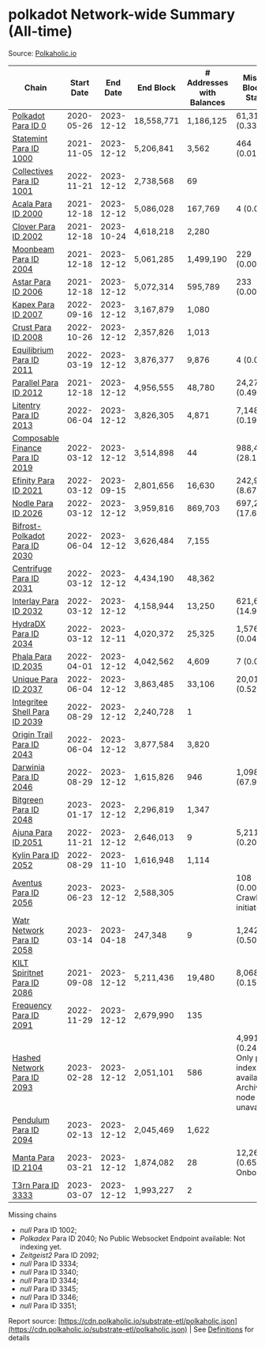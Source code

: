 # polkadot Network-wide Summary (All-time)

Source: [Polkaholic.io](https://polkaholic.io)


| Chain            | Start Date | End Date | End Block | # Addresses with Balances | Missing Blocks / Status |
| ---------------- | ---------- | ---------| --------- | ------------------------- | ----------------------- |
| [Polkadot Para ID 0](/polkadot/0-polkadot) | 2020-05-26 | 2023-12-12 | 18,558,771 |  1,186,125 | 61,313 (0.33%)  |
| [Statemint Para ID 1000](/polkadot/1000-statemint) | 2021-11-05 | 2023-12-12 | 5,206,841 |  3,562 | 464 (0.01%)  |
| [Collectives Para ID 1001](/polkadot/1001-collectives) | 2022-11-21 | 2023-12-12 | 2,738,568 |  69 |    |
| [Acala Para ID 2000](/polkadot/2000-acala) | 2021-12-18 | 2023-12-12 | 5,086,028 |  167,769 | 4 (0.00%)  |
| [Clover Para ID 2002](/polkadot/2002-clover) | 2021-12-18 | 2023-10-24 | 4,618,218 |  2,280 |    |
| [Moonbeam Para ID 2004](/polkadot/2004-moonbeam) | 2021-12-18 | 2023-12-12 | 5,061,285 |  1,499,190 | 229 (0.00%)  |
| [Astar Para ID 2006](/polkadot/2006-astar) | 2021-12-18 | 2023-12-12 | 5,072,314 |  595,789 | 233 (0.00%)  |
| [Kapex Para ID 2007](/polkadot/2007-kapex) | 2022-09-16 | 2023-12-12 | 3,167,879 |  1,080 |    |
| [Crust Para ID 2008](/polkadot/2008-crust) | 2022-10-26 | 2023-12-12 | 2,357,826 |  1,013 |    |
| [Equilibrium Para ID 2011](/polkadot/2011-equilibrium) | 2022-03-19 | 2023-12-12 | 3,876,377 |  9,876 | 4 (0.00%)  |
| [Parallel Para ID 2012](/polkadot/2012-parallel) | 2021-12-18 | 2023-12-12 | 4,956,555 |  48,780 | 24,278 (0.49%)  |
| [Litentry Para ID 2013](/polkadot/2013-litentry) | 2022-06-04 | 2023-12-12 | 3,826,305 |  4,871 | 7,148 (0.19%)  |
| [Composable Finance Para ID 2019](/polkadot/2019-composable) | 2022-03-12 | 2023-12-12 | 3,514,898 |  44 | 988,499 (28.12%)  |
| [Efinity Para ID 2021](/polkadot/2021-efinity) | 2022-03-12 | 2023-09-15 | 2,801,656 |  16,630 | 242,949 (8.67%)  |
| [Nodle Para ID 2026](/polkadot/2026-nodle) | 2022-03-12 | 2023-12-12 | 3,959,816 |  869,703 | 697,249 (17.61%)  |
| [Bifrost-Polkadot Para ID 2030](/polkadot/2030-bifrost-dot) | 2022-06-04 | 2023-12-12 | 3,626,484 |  7,155 |    |
| [Centrifuge Para ID 2031](/polkadot/2031-centrifuge) | 2022-03-12 | 2023-12-12 | 4,434,190 |  48,362 |    |
| [Interlay Para ID 2032](/polkadot/2032-interlay) | 2022-03-12 | 2023-12-12 | 4,158,944 |  13,250 | 621,626 (14.95%)  |
| [HydraDX Para ID 2034](/polkadot/2034-hydradx) | 2022-03-12 | 2023-12-11 | 4,020,372 |  25,325 | 1,576 (0.04%)  |
| [Phala Para ID 2035](/polkadot/2035-phala) | 2022-04-01 | 2023-12-12 | 4,042,562 |  4,609 | 7 (0.00%)  |
| [Unique Para ID 2037](/polkadot/2037-unique) | 2022-06-04 | 2023-12-12 | 3,863,485 |  33,106 | 20,019 (0.52%)  |
| [Integritee Shell Para ID 2039](/polkadot/2039-integritee-shell) | 2022-08-29 | 2023-12-12 | 2,240,728 |  1 |    |
| [Origin Trail Para ID 2043](/polkadot/2043-origintrail) | 2022-06-04 | 2023-12-12 | 3,877,584 |  3,820 |    |
| [Darwinia Para ID 2046](/polkadot/2046-darwinia) | 2022-08-29 | 2023-12-12 | 1,615,826 |  946 | 1,098,047 (67.96%)  |
| [Bitgreen Para ID 2048](/polkadot/2048-bitgreen) | 2023-01-17 | 2023-12-12 | 2,296,819 |  1,347 |    |
| [Ajuna Para ID 2051](/polkadot/2051-ajuna) | 2022-11-21 | 2023-12-12 | 2,646,013 |  9 | 5,211 (0.20%)  |
| [Kylin Para ID 2052](/polkadot/2052-kylin) | 2022-08-29 | 2023-11-10 | 1,616,948 |  1,114 |    |
| [Aventus Para ID 2056](/polkadot/2056-aventus) | 2023-06-23 | 2023-12-12 | 2,588,305 |   | 108 (0.00%) Crawling initiated |
| [Watr Network Para ID 2058](/polkadot/2058-watr) | 2023-03-14 | 2023-04-18 | 247,348 |  9 | 1,242 (0.50%)  |
| [KILT Spiritnet Para ID 2086](/polkadot/2086-kilt) | 2021-09-08 | 2023-12-12 | 5,211,436 |  19,480 | 8,068 (0.15%)  |
| [Frequency Para ID 2091](/polkadot/2091-frequency) | 2022-11-29 | 2023-12-12 | 2,679,990 |  135 |    |
| [Hashed Network Para ID 2093](/polkadot/2093-hashed) | 2023-02-28 | 2023-12-12 | 2,051,101 |  586 | 4,991 (0.24%) Only partial index available: Archive node unavailable |
| [Pendulum Para ID 2094](/polkadot/2094-pendulum) | 2023-02-13 | 2023-12-12 | 2,045,469 |  1,622 |    |
| [Manta Para ID 2104](/polkadot/2104-manta) | 2023-03-21 | 2023-12-12 | 1,874,082 |  28 | 12,262 (0.65%) Onboarding |
| [T3rn Para ID 3333](/polkadot/3333-t3rn) | 2023-03-07 | 2023-12-12 | 1,993,227 |  2 |    |

Missing chains


* *null* Para ID 1002; 
* *Polkadex* Para ID 2040; No Public Websocket Endpoint available: Not indexing yet.
* *Zeitgeist2* Para ID 2092; 
* *null* Para ID 3334; 
* *null* Para ID 3340; 
* *null* Para ID 3344; 
* *null* Para ID 3345; 
* *null* Para ID 3346; 
* *null* Para ID 3351; 

Report source: [https://cdn.polkaholic.io/substrate-etl/polkaholic.json](https://cdn.polkaholic.io/substrate-etl/polkaholic.json) | See [Definitions](/DEFINITIONS.md) for details
